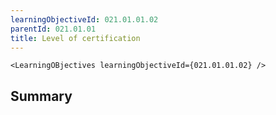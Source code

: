 ```yaml
---
learningObjectiveId: 021.01.01.02
parentId: 021.01.01
title: Level of certification
---
```


```tsx eval
<LearningOBjectives learningObjectiveId={021.01.01.02} />
```

## Summary

